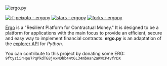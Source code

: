
![ergo.py](https://ergoplatform.org/img/logotype_white.svg) 

[![rf-peixoto - ergopy](https://img.shields.io/static/v1?label=rf-peixoto&message=ergopy&color=blue&logo=github)](https://github.com/rf-peixoto/ergopy)
[![stars - ergopy](https://img.shields.io/github/stars/rf-peixoto/ergopy?style=social)](https://github.com/rf-peixoto/ergopy)
[![forks - ergopy](https://img.shields.io/github/forks/rf-peixoto/ergopy?style=social)](https://github.com/rf-peixoto/ergopy)


[Ergo](https://ergoplatform.org/) is a "Resilient Platform for Contractual Money." It is designed to be a platform for applications with the main focus to provide an efficient, secure and easy way to implement financial contracts. **ergo.py** is an adaptation of the [explorer API](https://explorer.ergoplatform.com/en/blocks/) for *Python*.

You can contribute to this project by donating some ERG:
```9ftyziirHpu7PqPkdTG8jvxNDhb44tGL34mbHan2aKWCP4vfrDX```
